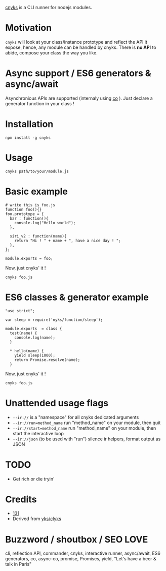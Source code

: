 [cnyks](https://github.com/131/cnyks) is a CLI runner for nodejs modules. 

# Motivation
`cnyks` will look at your class/instance prototype and reflect the API it expose, hence, any module can be handled by cnyks.
There is **no API** to abide, compose your class the way you like.

# Async support / ES6 generators & async/await
Asynchronious APIs are supported  (internaly using [co](https://github.com/tj/co) ). Just declare a generator function in your class !


# Installation

```
npm install -g cnyks
```

# Usage
```
cnyks path/to/your/module.js
```

# Basic example
```
# write this is foo.js
function foo(){}
foo.prototype = {
  bar : function(){
    console.log("Hello world");
  },

  siri_v2 : function(name){
    return "Hi ! " + name + ", have a nice day ! ";
  },
};

module.exports = foo;
```
Now, just cnyks' it !
```
cnyks foo.js
```

# ES6 classes & generator example
```
"use strict";

var sleep = require('nyks/function/sleep');

module.exports  = class {
  test(name) {
    console.log(name);
  }

  * hello(name) {
    yield sleep(1000);
    return Promise.resolve(name);
  }
```
Now, just cnyks' it !
```
cnyks foo.js
```





# Unattended usage flags

* `--ir://` is a "namespace" for all cnyks dedicated arguments
* `--ir://run=method_name` run  "method_name" on your module, then quit
* `--ir://start=method_name` run "method_name" on your module, then start the interactive loop
* `--ir://json` (to be used with "run")  silence ir helpers, format output as JSON


# TODO
* Get rich or die tryin'

# Credits
* [131](https://github.com/131)
* Derived from [yks/clyks](https://github.com/131/yks/blob/master/class/exts/cli/interactive_runner.php)


# Buzzword / shoutbox / SEO LOVE
cli, reflection API, commander, cnyks, interactive runner, async/await, ES6 generators, co, async-co, promise, Promises, yield, "Let's have a beer & talk in Paris"
